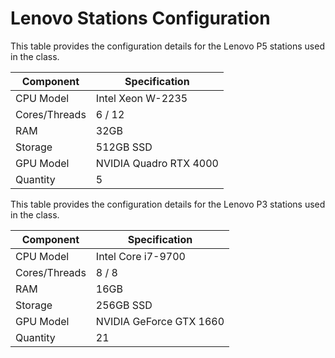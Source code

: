 # Lenovo Stations Configuration

This table provides the configuration details for the Lenovo P5 stations used in the class.

| Component   | Specification                |
|-------------|------------------------------|
| CPU Model   | Intel Xeon W-2235            |
| Cores/Threads | 6 / 12                     |
| RAM         | 32GB                         |
| Storage     | 512GB SSD                    |
| GPU Model   | NVIDIA Quadro RTX 4000       |
| Quantity    | 5                            |


This table provides the configuration details for the Lenovo P3 stations used in the class.

| Component   | Specification                |
|-------------|------------------------------|
| CPU Model   | Intel Core i7-9700           |
| Cores/Threads | 8 / 8                      |
| RAM         | 16GB                         |
| Storage     | 256GB SSD                    |
| GPU Model   | NVIDIA GeForce GTX 1660      |
| Quantity    | 21                           |